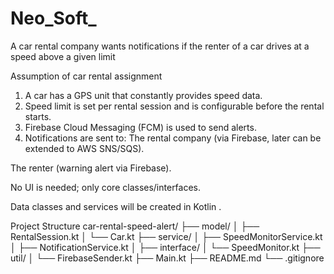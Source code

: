 # Neo_Soft_
A car rental company wants notifications if the renter of a car drives at a speed above a given limit

Assumption of car rental assignment

1. A car has a GPS unit that constantly provides speed data.
2. Speed limit is set per rental session and is configurable before the rental starts.
3. Firebase Cloud Messaging (FCM) is used to send alerts.
4. Notifications are sent to:
The rental company (via Firebase, later can be extended to AWS SNS/SQS).

The renter (warning alert via Firebase).

No UI is needed; only core classes/interfaces.

Data classes and services will be created in Kotlin .

Project Structure
car-rental-speed-alert/
├── model/
│   ├── RentalSession.kt
│   └── Car.kt
├── service/
│   ├── SpeedMonitorService.kt
│   ├── NotificationService.kt
│ 
├── interface/
│   └── SpeedMonitor.kt
├── util/
│   └── FirebaseSender.kt
├── Main.kt
├── README.md
└── .gitignore
